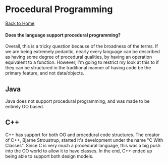 # Procedural Programming
[Back to Home](README.md)
#### Does the language support procedural programming?
Overall, this is a tricky question because of the broadness of the terms. If we are being extremely pedantic, nearly every language can be described as having some degree of procedural qualities, by having an operation equivalent to a function. However, I'm going to restrict my look at this to if they can be structured in the traditional manner of having code be the primary feature, and not data/objects. 

## Java
Java does not support procedural programming, and was made to be entirely OO based. 

## C++
C++ has support for both OO and procedural code structures. The creator of C++, Bjarne Stroustrup, started it's development under the name "C With Classes". Since C is very much a procedural language, this was a big push into the OO world to allow it to have classes. In the end, C++ ended up being able to support both design models. 
